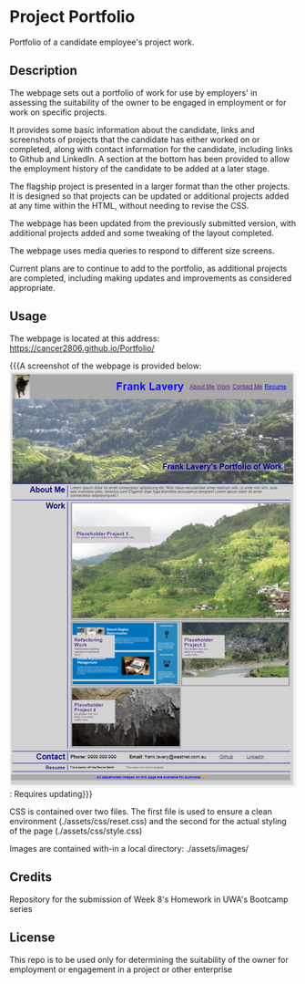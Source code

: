 # Project Portfolio
Portfolio of a candidate employee's project work.

## Description
The webpage sets out a portfolio of work for use by employers' in assessing the suitability of the owner to be engaged in employment or for work on specific projects.

It provides some basic information about the candidate, links and screenshots of projects that the candidate has either worked on or completed, along with contact information for the candidate, including links to Github and LinkedIn.  A section at the bottom has been provided to allow the employment history of the candidate to be added at a later stage.
 
The flagship project is presented in a larger format than the other projects.  It is designed so that projects can be updated or additional projects added at any time within the HTML, without needing to revise the CSS.

 The webpage has been updated from the previously submitted version, with additional projects added and some tweaking of the layout completed.

 The webpage uses media queries to respond to different size screens.

 Current plans are to continue to add to the portfolio, as additional projects are completed, including making updates and improvements as considered appropriate.


## Usage
The webpage is located at this address:  https://cancer2806.github.io/Portfolio/ 

{{{A screenshot of the webpage is provided below:
![Application Screenshot](./assets/images/PortfolioScreenshot.png):  Requires updating}}}

CSS is contained over two files.  The first file is used to ensure a clean environment (./assets/css/reset.css) and the second for the actual styling of the page (./assets/css/style.css)

Images are contained with-in a local directory:  ./assets/images/


## Credits
Repository for the submission of Week 8's Homework in UWA's Bootcamp series


## License
This repo is to be used only for determining the suitability of the owner for employment or engagement in a project or other enterprise
